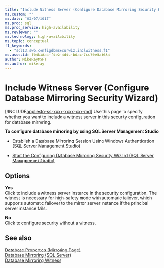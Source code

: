 ```yaml
---
title: "Include Witness Server (Configure Database Mirroring Security Wizard) | Microsoft Docs"
ms.custom: ""
ms.date: "03/07/2017"
ms.prod: sql
ms.prod_service: high-availability
ms.reviewer: ""
ms.technology: high-availability
ms.topic: conceptual
f1_keywords: 
  - "sql13.swb.configdbmsecurwiz.inclwitness.f1"
ms.assetid: f04b38a4-f4e2-4d4c-bdac-7cc70e5a5684
author: MikeRayMSFT
ms.author: mikeray
---
```

# Include Witness Server (Configure Database Mirroring Security Wizard)
[!INCLUDE[appliesto-ss-xxxx-xxxx-xxx-md](../../includes/appliesto-ss-xxxx-xxxx-xxx-md.md)]
  Use this page to specify whether you want to include a witness server in this security configuration for database mirroring.  
  
 **To configure database mirroring by using SQL Server Management Studio**  
  
-   [Establish a Database Mirroring Session Using Windows Authentication &#40;SQL Server Management Studio&#41;](../../database-engine/database-mirroring/establish-database-mirroring-session-windows-authentication.md)  
  
-   [Start the Configuring Database Mirroring Security Wizard &#40;SQL Server Management Studio&#41;](../../database-engine/database-mirroring/start-the-configuring-database-mirroring-security-wizard.md)  
  
## Options  
 **Yes**  
 Click to include a witness server instance in the security configuration. The witness is necessary for high-safety mode with automatic failover, which supports automatic failover to the mirror server instance if the principal server instance fails.  
  
 **No**  
 Click to configure security without a witness.  
  
## See also  
 [Database Properties &#40;Mirroring Page&#41;](../../relational-databases/databases/database-properties-mirroring-page.md)   
 [Database Mirroring &#40;SQL Server&#41;](../../database-engine/database-mirroring/database-mirroring-sql-server.md)   
 [Database Mirroring Witness](../../database-engine/database-mirroring/database-mirroring-witness.md)  
  
  
